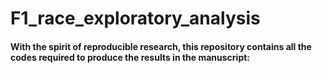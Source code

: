 # F1_race_exploratory_analysis
#### With the spirit of reproducible research, this repository contains all the codes required to produce the results in the manuscript:
